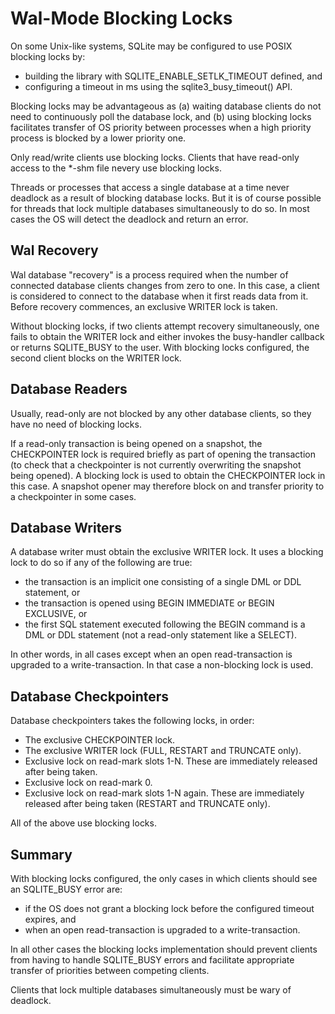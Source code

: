 # Wal-Mode Blocking Locks

On some Unix-like systems, SQLite may be configured to use POSIX blocking locks
by:

  * building the library with SQLITE\_ENABLE\_SETLK\_TIMEOUT defined, and 
  * configuring a timeout in ms using the sqlite3\_busy\_timeout() API.

Blocking locks may be advantageous as (a) waiting database clients do not
need to continuously poll the database lock, and (b) using blocking locks
facilitates transfer of OS priority between processes when a high priority
process is blocked by a lower priority one.

Only read/write clients use blocking locks. Clients that have read-only access
to the \*-shm file nevery use blocking locks.

Threads or processes that access a single database at a time never deadlock as
a result of blocking database locks. But it is of course possible for threads
that lock multiple databases simultaneously to do so. In most cases the OS will
detect the deadlock and return an error.

## Wal Recovery

Wal database "recovery" is a process required when the number of connected
database clients changes from zero to one. In this case, a client is 
considered to connect to the database when it first reads data from it.
Before recovery commences, an exclusive WRITER lock is taken. 

Without blocking locks, if two clients attempt recovery simultaneously, one
fails to obtain the WRITER lock and either invokes the busy-handler callback or
returns SQLITE\_BUSY to the user. With blocking locks configured, the second
client blocks on the WRITER lock.

## Database Readers

Usually, read-only are not blocked by any other database clients, so they 
have no need of blocking locks.

If a read-only transaction is being opened on a snapshot, the CHECKPOINTER
lock is required briefly as part of opening the transaction (to check that a
checkpointer is not currently overwriting the snapshot being opened). A
blocking lock is used to obtain the CHECKPOINTER lock in this case. A snapshot
opener may therefore block on and transfer priority to a checkpointer in some
cases.

## Database Writers

A database writer must obtain the exclusive WRITER lock. It uses a blocking
lock to do so if any of the following are true:

  * the transaction is an implicit one consisting of a single DML or DDL
    statement, or
  * the transaction is opened using BEGIN IMMEDIATE or BEGIN EXCLUSIVE, or
  * the first SQL statement executed following the BEGIN command is a DML or
    DDL statement (not a read-only statement like a SELECT).

In other words, in all cases except when an open read-transaction is upgraded
to a write-transaction. In that case a non-blocking lock is used.

## Database Checkpointers

Database checkpointers takes the following locks, in order:

  * The exclusive CHECKPOINTER lock.
  * The exclusive WRITER lock (FULL, RESTART and TRUNCATE only).
  * Exclusive lock on read-mark slots 1-N. These are immediately released after being taken.
  * Exclusive lock on read-mark 0.
  * Exclusive lock on read-mark slots 1-N again. These are immediately released
    after being taken (RESTART and TRUNCATE only).

All of the above use blocking locks.

## Summary

With blocking locks configured, the only cases in which clients should see an
SQLITE\_BUSY error are:

  * if the OS does not grant a blocking lock before the configured timeout
    expires, and
  * when an open read-transaction is upgraded to a write-transaction.

In all other cases the blocking locks implementation should prevent clients
from having to handle SQLITE\_BUSY errors and facilitate appropriate transfer
of priorities between competing clients.

Clients that lock multiple databases simultaneously must be wary of deadlock.


